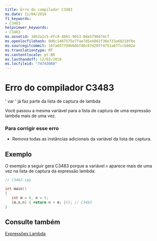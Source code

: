 ```yaml
---
title: Erro do compilador C3483
ms.date: 11/04/2016
f1_keywords:
- C3483
helpviewer_keywords:
- C3483
ms.assetid: 18b3a2c5-dfc9-4661-9653-08a5798474cf
ms.openlocfilehash: 0d6c1467575e7fae7d5e4862f36e733a68210f8e
ms.sourcegitcommit: 16fa847794b60bf40c67d20f74751a67fccb602e
ms.translationtype: MT
ms.contentlocale: pt-BR
ms.lasthandoff: 12/03/2019
ms.locfileid: "74743088"
---
```

# <a name="compiler-error-c3483"></a>Erro do compilador C3483

' var ' já faz parte da lista de captura de lambda

Você passou a mesma variável para a lista de captura de uma expressão lambda mais de uma vez.

### <a name="to-correct-this-error"></a>Para corrigir esse erro

- Remova todas as instâncias adicionais da variável da lista de captura.

## <a name="example"></a>Exemplo

O exemplo a seguir gera C3483 porque a variável `n` aparece mais de uma vez na lista de captura da expressão lambda:

```cpp
// C3483.cpp

int main()
{
   int m = 6, n = 5;
   [m,n,n] { return n + m; }(); // C3483
}
```

## <a name="see-also"></a>Consulte também

[Expressões Lambda](../../cpp/lambda-expressions-in-cpp.md)
